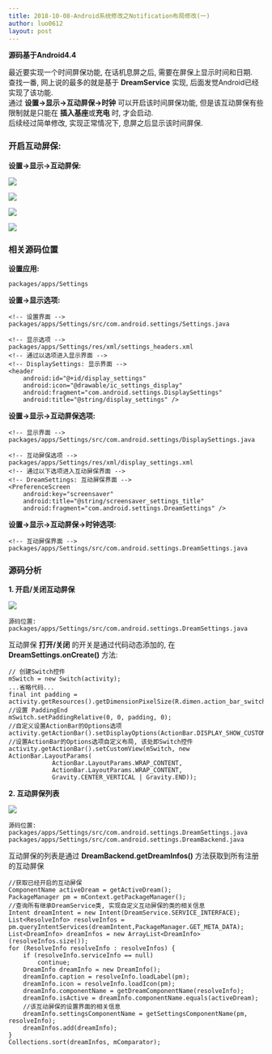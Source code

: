 ```yaml
---
title: 2018-10-08-Android系统修改之Notification布局修改(一)
author: luo0612
layout: post
---
```


**源码基于Android4.4**  

最近要实现一个时间屏保功能, 在话机息屏之后, 需要在屏保上显示时间和日期.  
查找一番, 网上说的最多的就是基于 **DreamService** 实现, 后面发觉Android已经实现了该功能.    
通过 **设置->显示->互动屏保->时钟** 可以开启该时间屏保功能, 但是该互动屏保有些限制就是只能在 **插入基座**或**充电** 时, 才会启动.  
后续经过简单修改, 实现正常情况下, 息屏之后显示该时间屏保.

### 开启互动屏保: 

**设置->显示->互动屏保:**

![](https://i.imgur.com/KZXufBm.png)  

![](https://i.imgur.com/xk6iwJL.png)  

![](https://i.imgur.com/yzXJHIX.png)  

![](https://i.imgur.com/OxLB5ZS.png)

### 相关源码位置

**设置应用:**  

	packages/apps/Settings

**设置->显示选项:**

	<!-- 设置界面 -->
	packages/apps/Settings/src/com.android.settings/Settings.java

	<!-- 显示选项 -->
	packages/apps/Settings/res/xml/settings_headers.xml
	<!-- 通过以选项进入显示界面 -->
    <!-- DisplaySettings: 显示界面 -->
    <header
        android:id="@+id/display_settings"
        android:icon="@drawable/ic_settings_display"
        android:fragment="com.android.settings.DisplaySettings"
        android:title="@string/display_settings" />

**设置->显示->互动屏保选项:**  

	<!-- 显示界面 -->
	packages/apps/Settings/src/com.android.settings/DisplaySettings.java

	<!-- 互动屏保选项 -->
	packages/apps/Settings/res/xml/display_settings.xml
	<!-- 通过以下选项进入互动屏保界面 -->
	<!-- DreamSettings: 互动屏保界面 -->
	<PreferenceScreen
    	android:key="screensaver"
    	android:title="@string/screensaver_settings_title"
    	android:fragment="com.android.settings.DreamSettings" />	
	
**设置->显示->互动屏保->时钟选项:**  

	<!-- 互动屏保界面 -->
	packages/apps/Settings/src/com.android.settings.DreamSettings.java

### 源码分析

**1. 开启/关闭互动屏保**  

![](https://i.imgur.com/MciqJnJ.png)  

	源码位置:
	packages/apps/Settings/src/com.android.settings.DreamSettings.java
	 
互动屏保 **打开/关闭** 的开关是通过代码动态添加的, 在 **DreamSettings.onCreate()** 方法:  

	// 创建Switch控件
	mSwitch = new Switch(activity);
	...省略代码...
	final int padding = activity.getResources().getDimensionPixelSize(R.dimen.action_bar_switch_padding);
	//设置 PaddingEnd
	mSwitch.setPaddingRelative(0, 0, padding, 0);
	//自定义设置ActionBar的Options选项
	activity.getActionBar().setDisplayOptions(ActionBar.DISPLAY_SHOW_CUSTOM,ActionBar.DISPLAY_SHOW_CUSTOM);
	//设置ActionBar的Options选项自定义布局, 该处即Switch控件
	activity.getActionBar().setCustomView(mSwitch, new ActionBar.LayoutParams(
                ActionBar.LayoutParams.WRAP_CONTENT,
                ActionBar.LayoutParams.WRAP_CONTENT,
                Gravity.CENTER_VERTICAL | Gravity.END));



**2. 互动屏保列表**

![](https://i.imgur.com/cQZiGPx.png)  

	源码位置:
	packages/apps/Settings/src/com.android.settings.DreamSettings.java
	packages/apps/Settings/src/com.android.settings.DreamBackend.java

互动屏保的列表是通过 **DreamBackend.getDreamInfos()** 方法获取到所有注册的互动屏保

	//获取已经开启的互动屏保
	ComponentName activeDream = getActiveDream();
	PackageManager pm = mContext.getPackageManager();
	//查询所有继承DreamService类, 实现自定义互动屏保的类的相关信息
	Intent dreamIntent = new Intent(DreamService.SERVICE_INTERFACE);
	List<ResolveInfo> resolveInfos = pm.queryIntentServices(dreamIntent,PackageManager.GET_META_DATA);
	List<DreamInfo> dreamInfos = new ArrayList<DreamInfo>(resolveInfos.size());
	for (ResolveInfo resolveInfo : resolveInfos) {
		if (resolveInfo.serviceInfo == null)
			continue;
		DreamInfo dreamInfo = new DreamInfo();
		dreamInfo.caption = resolveInfo.loadLabel(pm);
		dreamInfo.icon = resolveInfo.loadIcon(pm);
		dreamInfo.componentName = getDreamComponentName(resolveInfo);
		dreamInfo.isActive = dreamInfo.componentName.equals(activeDream);
		//该互动屏保的设置界面的相关信息
		dreamInfo.settingsComponentName = getSettingsComponentName(pm, resolveInfo);
		dreamInfos.add(dreamInfo);
	}
	Collections.sort(dreamInfos, mComparator);




